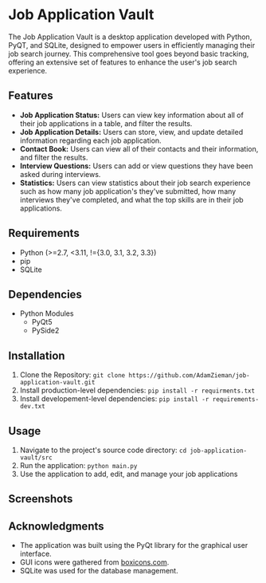# Job Application Vault

The Job Application Vault is a desktop application developed with Python, PyQT, and SQLite, designed to empower users in efficiently managing their job search journey. This comprehensive tool goes beyond basic tracking, offering an extensive set of features to enhance the user's job search experience.

## Features

- **Job Application Status:** Users can view key information about all of their job applications in a table, and filter the results.
- **Job Application Details:** Users can store, view, and update detailed information regarding each job application.
- **Contact Book:** Users can view all of their contacts and their information, and filter the results.
- **Interview Questions:** Users can add or view questions they have been asked during interviews.
- **Statistics:** Users can view statistics about their job search experience such as how many job application's they've submitted, how many interviews they've completed, and what the top skills are in their job applications.

## Requirements

- Python (>=2.7, <3.11, !={3.0, 3.1, 3.2, 3.3})
- pip
- SQLite

## Dependencies

- Python Modules
  - PyQt5
  - PySide2

## Installation

1. Clone the Repository: `git clone https://github.com/AdamZieman/job-application-vault.git`
2. Install production-level dependencies: `pip install -r requirments.txt`
3. Install developement-level dependencies: `pip install -r requirements-dev.txt`

## Usage

1. Navigate to the project's source code directory: `cd job-application-vault/src`
2. Run the application: `python main.py`
3. Use the application to add, edit, and manage your job applications

## Screenshots

<!--Screenshots of the application-->

## Acknowledgments

- The application was built using the PyQt library for the graphical user interface.
- GUI icons were gathered from [boxicons.com](https://boxicons.com/).
- SQLite was used for the database management.
